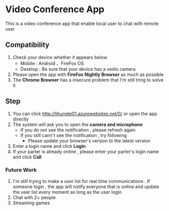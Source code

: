 # Video Conference App

This is a video conference app that enable local user
to chat with remote user

## Compatibility

1. Check your device whether it appears below
    * Mobile : Android 、FireFox OS
    * Desktop : Be sure that your device has a vedio camera
2. Please open the app with **FireFox Nightly Browser** as much as possible
3. The **Chrome Browser** has a insecure problem that I'm still tring to solve it

## Step

1. You can click http://lihungte01.azurewebsites.net/0/ or open the app directly
2. The system will ask you to open the **camera and microphone**
    * If you do not see the notification , please refresh again
    * If you still cann't see the notification , try following
        * Please update your browser's version to the latest version
3. Enter a login name and click **Login**
4. If your parter is already online , please enter your parter's login name and click **Call**

### Future Work

1. I'm still trying to make a user list for real time communications . If someone login , the app will    notify everyone that is online and update the user list every moment as long as the user login
2. Chat with 2+ people
3. Streaming games
